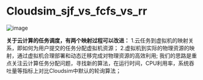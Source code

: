 # Cloudsim_sjf_vs_fcfs_vs_rr
![image](https://user-images.githubusercontent.com/88421801/204419661-701a2c83-3828-422b-9308-a2d376d01930.png)

**关于云计算的任务调度，有两个映射过程可以改进：**
1.云任务到虚拟机的映射关系，即如何为用户提交的任务分配虚拟机资源；
2.虚拟机到实际的物理资源的映射，通过虚拟机合理部署和动态迁移完成对物理资源的高效利用;
我们的思路是重点关注云计算任务分配问题，寻找新的算法，在运行时间，CPU利用率，系统吞吐量等指标上对比Cloudsim中默认的轮询算法；
